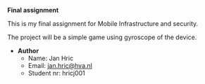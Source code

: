 **Final assignment**

This is my final assignment for Mobile Infrastructure and security.

The project will be a simple game using gyroscope of the device.

* **Author**
  * Name: Jan Hric 
  * Email: jan.hric@hva.nl 
  * Student nr: hricj001